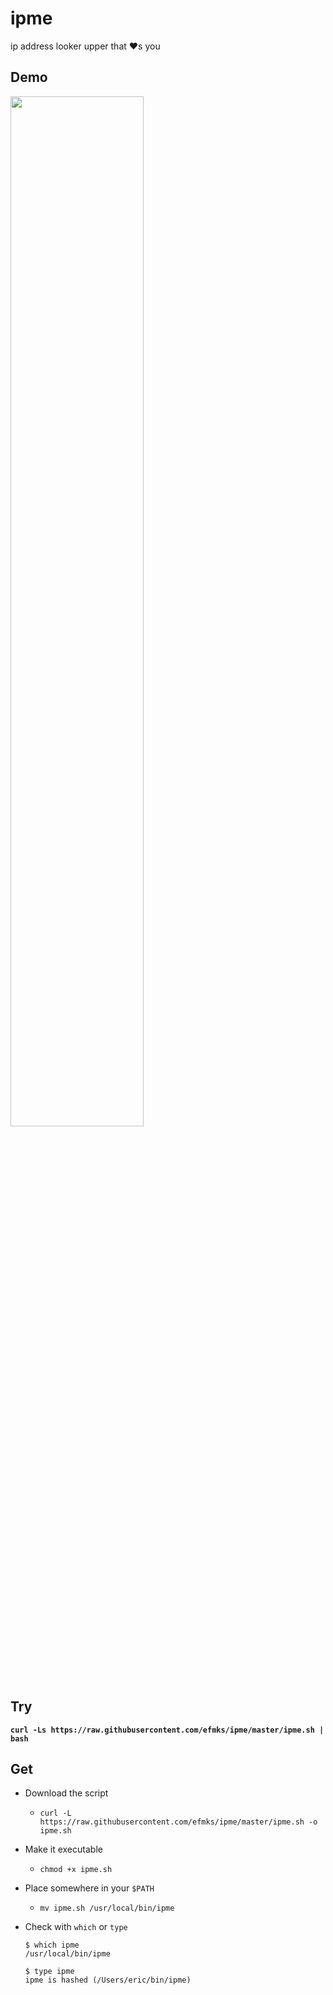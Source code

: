 # ipme

ip address looker upper that &hearts;s you

## Demo
<a href="https://asciinema.org/a/q2fSmWLQLbt4gRf6700sutkMZ?t=5.5&autoplay=1&loop=1&speed=1.1&size=medium&cols=50&rows=15"><img src="https://asciinema.org/a/q2fSmWLQLbt4gRf6700sutkMZ.png" width="65%" target="_blank"></a>

## Try 
**`curl -Ls https://raw.githubusercontent.com/efmks/ipme/master/ipme.sh | bash`**

## Get

* Download the script
  * `curl -L https://raw.githubusercontent.com/efmks/ipme/master/ipme.sh -o ipme.sh`
* Make it executable
  * `chmod +x ipme.sh`
* Place somewhere in your `$PATH`
  * `mv ipme.sh /usr/local/bin/ipme`
* Check with `which` or `type`
    ```text
    $ which ipme
    /usr/local/bin/ipme
    ```

    ```text
    $ type ipme
    ipme is hashed (/Users/eric/bin/ipme)
    ```